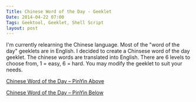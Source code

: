 ```yaml
---
Title: Chinese Word of the Day - Geeklet
Date: 2014-04-22 07:00
Tags: Geektool, Geeklet, Shell Script
layout: post
---
```


I'm currently relearning the Chinese language. Most of the "word of the day" geeklets are in English. I decided to create a Chinsese word of the day geeklet. The chinese words are translated into English. There are 6 levels to choose from, 1 = easy, 6 = hard. You may modify the geeklet to suit your needs. 

<a href="https://www.dropbox.com/s/zt0za3ecfbr53wt/Chinese%20Vocab%20-%20Pinyin%20Above.glet" target="_blank">Chinese Word of the Day – PinYin Above</a>

<a href="https://www.dropbox.com/s/1bszuivvgz0ieo4/Chinese%20Vocab%20-%20Pinyin%20Below.glet" target="_blank">Chinese Word of the Day – PinYin Below</a>

